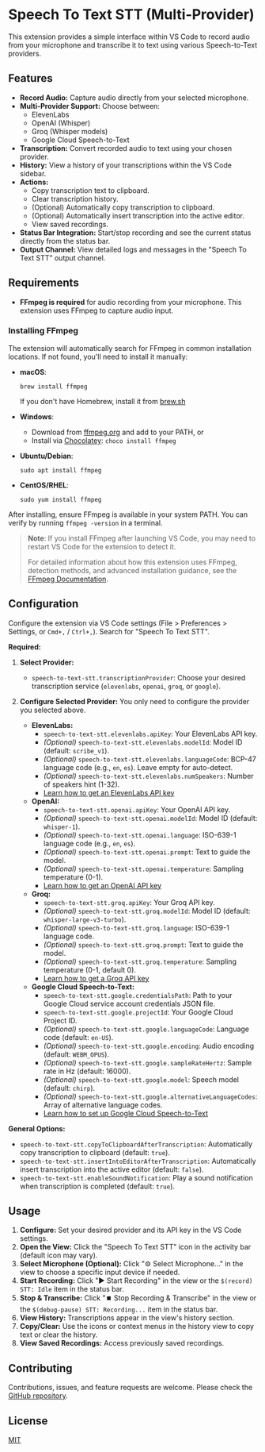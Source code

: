 # Speech To Text STT (Multi-Provider)

This extension provides a simple interface within VS Code to record audio from your microphone and transcribe it to text using various Speech-to-Text providers.

## Features

*   **Record Audio:** Capture audio directly from your selected microphone.
*   **Multi-Provider Support:** Choose between:
    *   ElevenLabs
    *   OpenAI (Whisper)
    *   Groq (Whisper models)
    *   Google Cloud Speech-to-Text
*   **Transcription:** Convert recorded audio to text using your chosen provider.
*   **History:** View a history of your transcriptions within the VS Code sidebar.
*   **Actions:**
    *   Copy transcription text to clipboard.
    *   Clear transcription history.
    *   (Optional) Automatically copy transcription to clipboard.
    *   (Optional) Automatically insert transcription into the active editor.
    *   View saved recordings.
*   **Status Bar Integration:** Start/stop recording and see the current status directly from the status bar.
*   **Output Channel:** View detailed logs and messages in the "Speech To Text STT" output channel.

## Requirements

* **FFmpeg is required** for audio recording from your microphone. This extension uses FFmpeg to capture audio input.

### Installing FFmpeg

The extension will automatically search for FFmpeg in common installation locations. If not found, you'll need to install it manually:

* **macOS**: 
  ```
  brew install ffmpeg
  ```
  If you don't have Homebrew, install it from [brew.sh](https://brew.sh/)

* **Windows**: 
  * Download from [ffmpeg.org](https://ffmpeg.org/download.html) and add to your PATH, or
  * Install via [Chocolatey](https://chocolatey.org/): `choco install ffmpeg`

* **Ubuntu/Debian**: 
  ```
  sudo apt install ffmpeg
  ```

* **CentOS/RHEL**: 
  ```
  sudo yum install ffmpeg
  ```

After installing, ensure FFmpeg is available in your system PATH. You can verify by running `ffmpeg -version` in a terminal.

> **Note**: If you install FFmpeg after launching VS Code, you may need to restart VS Code for the extension to detect it.
>
> For detailed information about how this extension uses FFmpeg, detection methods, and advanced installation guidance, see the [FFmpeg Documentation](docs/FFMPEG.md).

## Configuration

Configure the extension via VS Code settings (File > Preferences > Settings, or `Cmd+,` / `Ctrl+,`). Search for "Speech To Text STT".

**Required:**

1.  **Select Provider:**
    *   `speech-to-text-stt.transcriptionProvider`: Choose your desired transcription service (`elevenlabs`, `openai`, `groq`, or `google`).

2.  **Configure Selected Provider:** You only need to configure the provider you selected above.
    *   **ElevenLabs:**
        *   `speech-to-text-stt.elevenlabs.apiKey`: Your ElevenLabs API key.
        *   *(Optional)* `speech-to-text-stt.elevenlabs.modelId`: Model ID (default: `scribe_v1`).
        *   *(Optional)* `speech-to-text-stt.elevenlabs.languageCode`: BCP-47 language code (e.g., `en`, `es`). Leave empty for auto-detect.
        *   *(Optional)* `speech-to-text-stt.elevenlabs.numSpeakers`: Number of speakers hint (1-32).
        *   [Learn how to get an ElevenLabs API key](docs/ELEVENLABS_API.md)
    *   **OpenAI:**
        *   `speech-to-text-stt.openai.apiKey`: Your OpenAI API key.
        *   *(Optional)* `speech-to-text-stt.openai.modelId`: Model ID (default: `whisper-1`).
        *   *(Optional)* `speech-to-text-stt.openai.language`: ISO-639-1 language code (e.g., `en`, `es`).
        *   *(Optional)* `speech-to-text-stt.openai.prompt`: Text to guide the model.
        *   *(Optional)* `speech-to-text-stt.openai.temperature`: Sampling temperature (0-1).
        *   [Learn how to get an OpenAI API key](docs/OPENAI_API.md)
    *   **Groq:**
        *   `speech-to-text-stt.groq.apiKey`: Your Groq API key.
        *   *(Optional)* `speech-to-text-stt.groq.modelId`: Model ID (default: `whisper-large-v3-turbo`).
        *   *(Optional)* `speech-to-text-stt.groq.language`: ISO-639-1 language code.
        *   *(Optional)* `speech-to-text-stt.groq.prompt`: Text to guide the model.
        *   *(Optional)* `speech-to-text-stt.groq.temperature`: Sampling temperature (0-1, default 0).
        *   [Learn how to get a Groq API key](docs/GROQ_API.md)
    *   **Google Cloud Speech-to-Text:**
        *   `speech-to-text-stt.google.credentialsPath`: Path to your Google Cloud service account credentials JSON file.
        *   `speech-to-text-stt.google.projectId`: Your Google Cloud Project ID.
        *   *(Optional)* `speech-to-text-stt.google.languageCode`: Language code (default: `en-US`).
        *   *(Optional)* `speech-to-text-stt.google.encoding`: Audio encoding (default: `WEBM_OPUS`).
        *   *(Optional)* `speech-to-text-stt.google.sampleRateHertz`: Sample rate in Hz (default: 16000).
        *   *(Optional)* `speech-to-text-stt.google.model`: Speech model (default: `chirp`).
        *   *(Optional)* `speech-to-text-stt.google.alternativeLanguageCodes`: Array of alternative language codes.
        *   [Learn how to set up Google Cloud Speech-to-Text](docs/GOOGLE_API.md)

**General Options:**

*   `speech-to-text-stt.copyToClipboardAfterTranscription`: Automatically copy transcription to clipboard (default: `true`).
*   `speech-to-text-stt.insertIntoEditorAfterTranscription`: Automatically insert transcription into the active editor (default: `false`).
*   `speech-to-text-stt.enableSoundNotification`: Play a sound notification when transcription is completed (default: `true`).

## Usage

1.  **Configure:** Set your desired provider and its API key in the VS Code settings.
2.  **Open the View:** Click the "Speech To Text STT" icon in the activity bar (default icon may vary).
3.  **Select Microphone (Optional):** Click "⚙️ Select Microphone..." in the view to choose a specific input device if needed.
4.  **Start Recording:** Click "▶️ Start Recording" in the view or the `$(record) STT: Idle` item in the status bar.
5.  **Stop & Transcribe:** Click "⏹️ Stop Recording & Transcribe" in the view or the `$(debug-pause) STT: Recording...` item in the status bar.
6.  **View History:** Transcriptions appear in the view's history section.
7.  **Copy/Clear:** Use the icons or context menus in the history view to copy text or clear the history.
8.  **View Saved Recordings:** Access previously saved recordings.

## Contributing

Contributions, issues, and feature requests are welcome. Please check the [GitHub repository](https://github.com/asifmd1806/vscode-stt-extension).

## License

[MIT](LICENSE.txt)